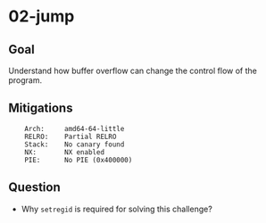 # 02-jump

## Goal
Understand how buffer overflow can change the control flow of the program.

## Mitigations
```
    Arch:     amd64-64-little
    RELRO:    Partial RELRO
    Stack:    No canary found
    NX:       NX enabled
    PIE:      No PIE (0x400000)
```

## Question
- Why `setregid` is required for solving this challenge?
